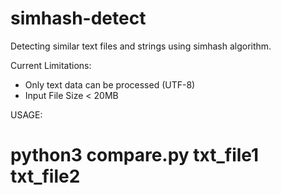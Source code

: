# simhash-detect
Detecting similar text files and strings using simhash algorithm.

Current Limitations:
- Only text data can be processed (UTF-8)
- Input File Size < 20MB

USAGE:

# python3 compare.py txt_file1 txt_file2
